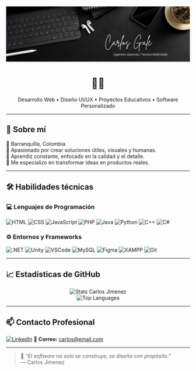 <!-- Encabezado con Banner -->
<p align="center">
  <img src="https://github.com/GaleCarlos/GaleCarlos/blob/main/Black%20Minimalist%20Linkedin%20Banner.png" alt="Carlos Gale Banner" />
</p>
<h1 align="center"> 👨‍💻</h1>

<p align="center">
  Desarrollo Web • Diseño UI/UX • Proyectos Educativos • Software Personalizado
</p>

---

## 🧭 Sobre mí

📍 Barranquilla, Colombia  
🚀 Apasionado por crear soluciones útiles, visuales y humanas.  
🧠 Aprendiz constante, enfocado en la calidad y el detalle.  
🎯 Me especializo en transformar ideas en productos reales.

---

## 🛠️ Habilidades técnicas

### 💻 Lenguajes de Programación
![HTML](https://img.shields.io/badge/-HTML5-E34F26?logo=html5&logoColor=white&style=for-the-badge)
![CSS](https://img.shields.io/badge/-CSS3-1572B6?logo=css3&logoColor=white&style=for-the-badge)
![JavaScript](https://img.shields.io/badge/-JavaScript-F7DF1E?logo=javascript&logoColor=black&style=for-the-badge)
![PHP](https://img.shields.io/badge/-PHP-777BB4?logo=php&logoColor=white&style=for-the-badge)
![Java](https://img.shields.io/badge/-Java-ED8B00?logo=java&logoColor=white&style=for-the-badge)
![Python](https://img.shields.io/badge/-Python-3776AB?logo=python&logoColor=white&style=for-the-badge)
![C++](https://img.shields.io/badge/-C++-00599C?logo=cplusplus&logoColor=white&style=for-the-badge)
![C#](https://img.shields.io/badge/-C%23-239120?logo=c-sharp&logoColor=white&style=for-the-badge)

### ⚙️ Entornos y Frameworks
![.NET](https://img.shields.io/badge/-.NET-512BD4?logo=dotnet&logoColor=white&style=for-the-badge)
![Unity](https://img.shields.io/badge/-Unity-000000?logo=unity&logoColor=white&style=for-the-badge)
![VSCode](https://img.shields.io/badge/-VS%20Code-007ACC?logo=visual-studio-code&logoColor=white&style=for-the-badge)
![MySQL](https://img.shields.io/badge/-MySQL-4479A1?logo=mysql&logoColor=white&style=for-the-badge)
![Figma](https://img.shields.io/badge/-Figma-F24E1E?logo=figma&logoColor=white&style=for-the-badge)
![XAMPP](https://img.shields.io/badge/-XAMPP-FB7A24?logo=xampp&logoColor=white&style=for-the-badge)
![Git](https://img.shields.io/badge/-Git-F05032?logo=git&logoColor=white&style=for-the-badge)

---



## 📈 Estadísticas de GitHub

<p align="center">
  <img src="https://github-readme-stats.vercel.app/api?username=GaleCarlos&show_icons=true&theme=github_dark&hide_title=true&hide_rank=false" alt="Stats Carlos Jimenez">
  <br>
  <img src="https://github-readme-stats.vercel.app/api/top-langs/?username=GaleCarlos&layout=compact&theme=github_dark" alt="Top Languages">
</p>

---

## 📫 Contacto Profesional

[![LinkedIn](https://img.shields.io/badge/LinkedIn-blue?style=for-the-badge&logo=linkedin&logoColor=white)](https://linkedin.com/in/tuusuario)
📧 **Correo:** carlos@email.com

---

> 🧩 *"El software no solo se construye, se diseña con propósito."*  
> — Carlos Jimenez
